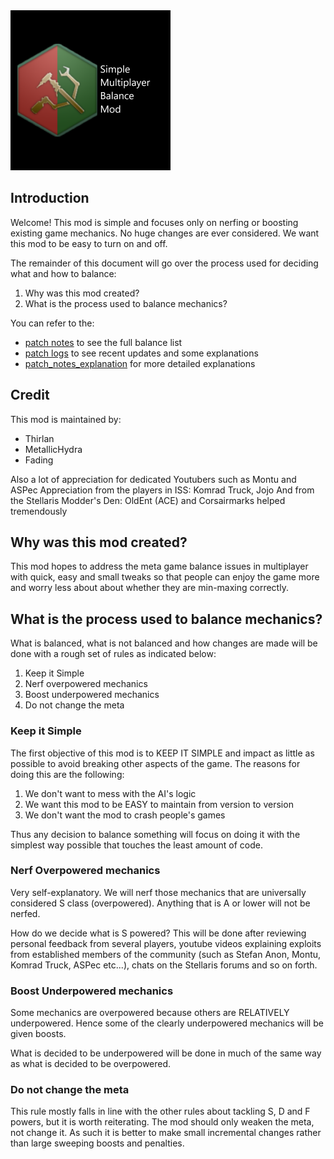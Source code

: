 <img src="thumbnail.png" width="256" />

## Introduction
Welcome! This mod is simple and focuses only on nerfing or boosting existing game mechanics. No huge changes are ever considered. We want this mod to be easy to turn on and off.

The remainder of this document will go over the process used for deciding what and how to balance:

1. Why was this mod created?
2. What is the process used to balance mechanics?

You can refer to the:
 * [patch notes](patch_notes.md) to see the full balance list
 * [patch logs](patch_logs.md) to see recent updates and some explanations
 * [patch_notes_explanation](patch_notes_explanation.md) for more detailed explanations

## Credit

This mod is maintained by:
 * Thirlan
 * MetallicHydra
 * Fading

Also a lot of appreciation for dedicated Youtubers such as Montu and ASPec
Appreciation from the players in ISS: Komrad Truck, Jojo
And from the Stellaris Modder's Den: OldEnt (ACE) and Corsairmarks helped tremendously

## Why was this mod created?
This mod hopes to address the meta game balance issues in multiplayer with quick, easy and small tweaks so that people can enjoy the game more and worry less about about whether they are min-maxing correctly.

## What is the process used to balance mechanics?

What is balanced, what is not balanced and how changes are made will be done with a rough set of rules as indicated below:

1. Keep it Simple
2. Nerf overpowered mechanics
3. Boost underpowered mechanics
4. Do not change the meta

### Keep it Simple
The first objective of this mod is to KEEP IT SIMPLE and impact as little as possible to avoid breaking other aspects of the game. The reasons for doing this are the following:

1. We don't want to mess with the AI's logic
2. We want this mod to be EASY to maintain from version to version
3. We don't want the mod to crash people's games

Thus any decision to balance something will focus on doing it with the simplest way possible that touches the least amount of code.

### Nerf Overpowered mechanics
Very self-explanatory. We will nerf those mechanics that are universally considered S class (overpowered). Anything that is A or lower will not be nerfed. 

How do we decide what is S powered? This will be done after reviewing personal feedback from several players, youtube videos explaining exploits from established members of the community (such as Stefan Anon, Montu, Komrad Truck, ASPec etc...), chats on the Stellaris forums and so on forth.

### Boost Underpowered mechanics
Some mechanics are overpowered because others are RELATIVELY underpowered. Hence some of the clearly underpowered mechanics will be given boosts.

What is decided to be underpowered will be done in much of the same way as what is decided to be overpowered.

### Do not change the meta
This rule mostly falls in line with the other rules about tackling S, D and F powers, but it is worth reiterating. The mod should only weaken the meta, not change it. As such it is better to make small incremental changes rather than large sweeping boosts and penalties.